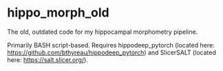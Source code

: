 # hippo_morph_old
The old, outdated code for my hippocampal morphometry pipeline.

Primarily BASH script-based. Requires hippodeep_pytorch (located here: https://github.com/bthyreau/hippodeep_pytorch) and SlicerSALT (located here: https://salt.slicer.org/).

